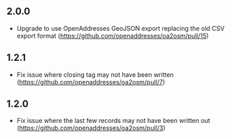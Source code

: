 ## 2.0.0

- Upgrade to use OpenAddresses GeoJSON export replacing the old CSV export format (https://github.com/openaddresses/oa2osm/pull/15)

## 1.2.1

- Fix issue where closing tag may not have been written (https://github.com/openaddresses/oa2osm/pull/7)

## 1.2.0

- Fix issue where the last few records may not have been written out (https://github.com/openaddresses/oa2osm/pull/3)
